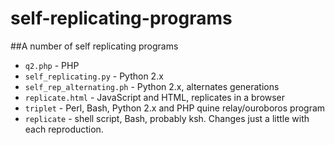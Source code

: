 # self-replicating-programs
##A number of self replicating programs

* `q2.php` - PHP
* `self_replicating.py` - Python 2.x
* `self_rep_alternating.ph` - Python 2.x, alternates generations
* `replicate.html` - JavaScript and HTML, replicates in a browser
* `triplet` - Perl, Bash, Python 2.x and PHP quine relay/ouroboros program
*  `replicate` - shell script, Bash, probably ksh. Changes just a little with each reproduction.
